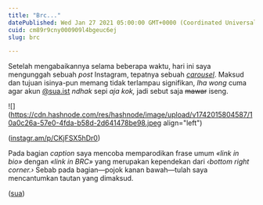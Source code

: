 ```yaml
---
title: "Brc..."
datePublished: Wed Jan 27 2021 05:00:00 GMT+0000 (Coordinated Universal Time)
cuid: cm89r9cny000909l4bgeuc6ej
slug: brc

---
```


Setelah mengabaikannya selama beberapa waktu, hari ini saya mengunggah sebuah *post* Instagram, tepatnya sebuah [*carousel*](https://help.instagram.com/269314186824048). Maksud dan tujuan isinya-pun memang tidak terlampau signifikan, *lha wong* cuma agar akun [@](https://instagram.com/sua.ist)[sua.ist](http://sua.ist) *ndhak* sepi *aja kok,* jadi sebut saja <s>mawar</s> iseng.

![](https://cdn.hashnode.com/res/hashnode/image/upload/v1742015804587/10a0c26a-57e0-4fda-b58d-2d641478be98.jpeg align="left")

([instagr.am/p/CKjFSX5hDr0](http://instagr.am/p/CKjFSX5hDr0))

Pada bagian *caption* saya mencoba memparodikan frase umum *«link in bio»* dengan *«link in BRC»* yang merupakan kependekan dari *‹bottom right corner.›* Sebab pada bagian—pojok kanan bawah—tulah saya mencantumkan tautan yang dimaksud.

([sua](https://sua.ist))